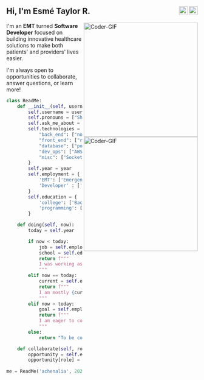 <h2>Hi, I'm Esmé Taylor R.
  <a href="https://github.com/achenalia">
  <img align="right" alt="Esmé's Github" width="23px" src="https://cdn.jsdelivr.net/npm/simple-icons@v3/icons/github.svg" />
  </a>
  <a href="mailto:esme.taylor.richardson@gmail.com">
  <img align="right" alt="Esmé's Email" width="23px" src="https://cdn.jsdelivr.net/npm/simple-icons@3.1.0/icons/gmail.svg" />
  </a>
</h2>

<div>
  <img align="right" position="absolute" alt="Coder-GIF" width="300px" src="https://miro.medium.com/v2/resize:fit:700/1*krJsZsRUsIz3kCEW8VaC0A.gif" />
  <img align="right" position="relative" top="10px" alt="Coder-GIF" width="300px" src="https://miro.medium.com/v2/resize:fit:700/1*krJsZsRUsIz3kCEW8VaC0A.gif" />

</div>

I'm an **EMT** turned **Software Developer** focused on building innovative healthcare solutions to make both patients' and providers' lives easier.

I'm always open to opportunities to collaborate, answer questions, or learn more!

```python
class ReadMe:
    def __init__(self, username, year):
        self.username = username
        self.pronouns = ["She", "Her"]
        self.ask_me_about = ["software dev", "web dev", "tech"]
        self.technologies = {
            "back_end": ["nodejs", "express", "django", "python"],
            "front_end": ["react"],
            "database": ["postgresql"],
            "dev_ops": ["AWS", "Docker", "Git"],
            "misc": ["Socket.IO"]
        }
        self.year = year
        self.employment = {
            'EMT': ['Emergency Medical Technician', 'Atlanta, Ga'],
            'Developer' : ['Developer', 'Online']            
        }
        self.education = {
            'college': ['Bachelor of Arts in Computer Science (B.A.)', 'University'],
            'programming': ['Self-Taught', 'Projects']
        }

    def doing(self, now):
        today = self.year

        if now < today:
            job = self.employment['EMT']
            school = self.education['college']
            return f"""
            I was working as an {job[0]} in {job[1]} while pursuing a {school[0]} at {school[1]}.
            """
        elif now == today:
            current = self.education['programming']
            return f"""
            I am mostly {current[0]}, learning from my many {current[1]}!
            """
        elif now > today:
            goal = self.employment['developer']
            return f"""
            I am eager to collaborate with other {goal[0]}s, feel free to contact me {goal[1]}.
            """
        else:
            return "To be continued..."

    def collaborate(self, role, organization, location):
        opportunity = self.employment
        opportunity[role] = [organization, location]
        
me = ReadMe('achenalia', 2024)
```
